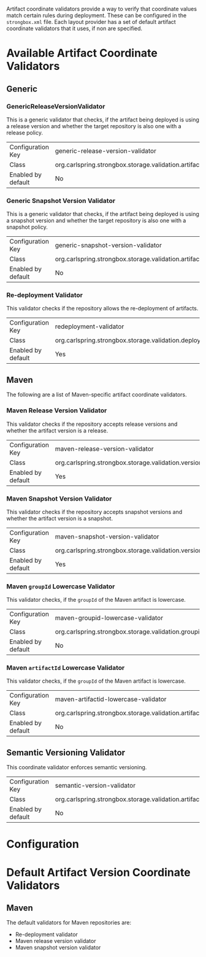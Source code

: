 Artifact coordinate validators provide a way to verify that coordinate values match certain rules during deployment. These can be configured in the `strongbox.xml` file. Each layout provider has a set of default artifact coordinate validators that it uses, if non are specified.

# Available Artifact Coordinate Validators

## Generic

### GenericReleaseVersionValidator

This is a generic validator that checks, if the artifact being deployed is using a release version and whether the target repository is also one with a release policy.

<table>
  <tr>
    <td>Configuration Key</td>
    <td>generic-release-version-validator</td>
  </tr>
  <tr>
    <td>Class</td>
    <td>org.carlspring.strongbox.storage.validation.artifact.version.GenericReleaseVersionValidator</td>
  </tr>
  <tr>
    <td>Enabled by default</td>
    <td>No</td>
  </tr>
</table>

### Generic Snapshot Version Validator

This is a generic validator that checks, if the artifact being deployed is using a snapshot version and whether the target repository is also one with a snapshot policy.

<table>
  <tr>
    <td>Configuration Key</td>
    <td>generic-snapshot-version-validator</td>
  </tr>
  <tr>
    <td>Class</td>
    <td>org.carlspring.strongbox.storage.validation.artifact.version.GenericSnapshotVersionValidator</td>
  </tr>
  <tr>
    <td>Enabled by default</td>
    <td>No</td>
  </tr>
</table>

### Re-deployment Validator

This validator checks if the repository allows the re-deployment of artifacts.

<table>
  <tr>
    <td>Configuration Key</td>
    <td>redeployment-validator</td>
  </tr>
  <tr>
    <td>Class</td>
    <td>org.carlspring.strongbox.storage.validation.deployment.RedeploymentValidator</td>
  </tr>
  <tr>
    <td>Enabled by default</td>
    <td>Yes</td>
  </tr>
</table>

## Maven

The following are a list of Maven-specific artifact coordinate validators.

### Maven Release Version Validator

This validator checks if the repository accepts release versions and whether the artifact version is a release. 

<table>
  <tr>
    <td>Configuration Key</td>
    <td>maven-release-version-validator</td>
  </tr>
  <tr>
    <td>Class</td>
    <td>org.carlspring.strongbox.storage.validation.version.MavenReleaseVersionValidator</td>
  </tr>
  <tr>
    <td>Enabled by default</td>
    <td>Yes</td>
  </tr>
</table>

### Maven Snapshot Version Validator

This validator checks if the repository accepts snapshot versions and whether the artifact version is a snapshot. 

<table>
  <tr>
    <td>Configuration Key</td>
    <td>maven-snapshot-version-validator</td>
  </tr>
  <tr>
    <td>Class</td>
    <td>org.carlspring.strongbox.storage.validation.version.MavenSnapshotVersionValidator</td>
  </tr>
  <tr>
    <td>Enabled by default</td>
    <td>Yes</td>
  </tr>
</table>

### Maven `groupId` Lowercase Validator

This validator checks, if the `groupId` of the Maven artifact is lowercase.

<table>
  <tr>
    <td>Configuration Key</td>
    <td>maven-groupid-lowercase-validator</td>
  </tr>
  <tr>
    <td>Class</td>
    <td>org.carlspring.strongbox.storage.validation.groupid.MavenGroupIdLowercaseValidator</td>
  </tr>
  <tr>
    <td>Enabled by default</td>
    <td>No</td>
  </tr>
</table>

### Maven `artifactId` Lowercase Validator

This validator checks, if the `groupId` of the Maven artifact is lowercase.

<table>
  <tr>
    <td>Configuration Key</td>
    <td>maven-artifactid-lowercase-validator</td>
  </tr>
  <tr>
    <td>Class</td>
    <td>org.carlspring.strongbox.storage.validation.artifactid.MavenArtifactIdLowercaseValidator</td>
  </tr>
  <tr>
    <td>Enabled by default</td>
    <td>No</td>
  </tr>
</table>

## Semantic Versioning Validator

This coordinate validator enforces semantic versioning.

<table>
  <tr>
    <td>Configuration Key</td>
    <td>semantic-version-validator</td>
  </tr>
  <tr>
    <td>Class</td>
    <td>org.carlspring.strongbox.storage.validation.artifact.version.SemanticVersioningValidator</td>
  </tr>
  <tr>
    <td>Enabled by default</td>
    <td>No</td>
  </tr>
</table>

# Configuration



# Default Artifact Version Coordinate Validators

## Maven

The default validators for Maven repositories are:
* Re-deployment validator
* Maven release version validator
* Maven snapshot version validator
